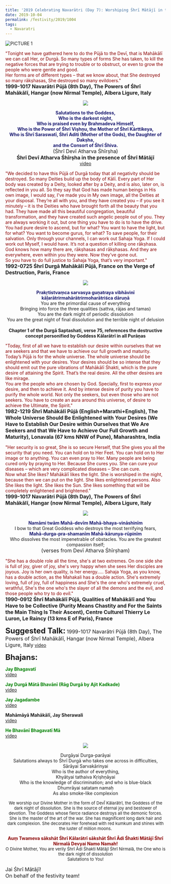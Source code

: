 ```yaml
---
title: '2019 Celebrating Navarātri (Day 7): Worshiping Śhrī Mātājī in the form of Śhrī Kālarātrī'
date: 2019-10-04
permalink: /festivity/2019/1004
tags:
  - Navaratri
---
```


![PICTURE 1](/images/image1.png)

<p>
<font color="DarkRed">"Tonight we have gathered here to do the Pūjā to the Devī, that is Mahākālī we can call Her, or Durgā. So many types of forms She has taken, to kill the negative forces that are trying to trouble or to obstruct, or even to grow the people who were gentle and good.<br>
Her forms are of different types – that we know about, that She destroyed so many rākṣhasas, She destroyed so many evildoers."</font><br>
<font size="+0"><b>1999-1017 Navarātri Pūjā (8th Day), The Powers of Śhrī Mahākālī, Hangar (now Nirmal Temple), Albera Ligure, Italy</b></font>
</p>

<div style="text-align: center"><img src="/images/image193.png" /></div>

<p style="text-align:center;">
<font color="MidNightBlue"><b>Salutations to the Goddess,<br>
Who is the darkest night,<br>
Who is praised even by Brahmadeva Himself,<br>
Who is the Power of Śhrī Viṣhṇu, the Mother of Śhrī Kārttikeya,<br>
Who is Śhrī Saraswatī, Śhrī Aditi (Mother of the Gods), the Daughter of Dakṣha,<br>
and the Consort of Śhrī Śhiva.</b></font><br>  
<font size="+0">(Śhrī Devī Atharva Śhīrṣha)<br>
<b>Śhrī Devī Atharva Śhīrṣha in the presence of Śhrī Mātājī</b></font><br>
<a href="https://seven-teams.github.io/Videos_Links.html">video</a>
</p>

<p>
<font color="DarkRed">"We decided to have this Pūjā of Durgā today that all negativity should be destroyed. So many Deities build up the body of Kālī. Every part of Her body was created by a Deity, looked after by a Deity, and is also, later on, is reflected in you all. So they say that God has made human beings in His own image, I would say, I’ve made you in My own image, all the Deities at your disposal. They’re all with you, and they have created you – if you see it minutely – it is the Deities who have brought forth all the beauty that you had. They have made all this beautiful congregation, beautiful transformation, and they have created such angelic people out of you. They are always working it out, but one thing you have to do is to have the drive. You had pure desire to ascend, but for what? You want to have the light, but for what? You want to become gurus, for what? To save people, for their salvation. Only through your channels, I can work out Sahaja Yoga. If I could work out Myself, I would have. It’s not a question of killing one rākṣhasa. God knows how many there are, rākṣhasas and rākṣhasas. And they are everywhere, even within you they were. Now they’ve gone out.<br>
So you have to do full justice to Sahaja Yoga, that’s very important."</font><br>
<font size="+0"><b>1992-0725 Śhrī Durgā Mahākālī Pūjā, France on the Verge of Destruction, Paris, France</b></font>
</p>

<div style="text-align: center"><img src="/images/image194.png" /></div>

<p style="text-align:center;">
<font color="MidNightBlue"><b>Prakṛtistvaṃca sarvasya guṇatraya vibhāvinī<br>
kāḷarātrirmahārātrirmoharātriśca dāruṇā</b></font><br>
You are the primordial cause of everything<br>
Bringing into force the three qualities (sattva, rājas and tamas)<br>
You are the dark might of periodic dissolution<br>
You are the great night of final dissolution and the terrible night of delusion<br>
<br>
<b>Chapter 1 of the Durgā Saptashati, verse 75, references the destructive concept personified by Goddess Kālarātrī in all Purāṇas</b>
</p>

<p>
<font color="DarkRed">"Today, first of all we have to establish our desire within ourselves that we are seekers and that we have to achieve our full growth and maturity. Today’s Pūjā is for the whole universe. The whole universe should be enlightened with your desires. Your desires should be so intense that they should emit out the pure vibrations of Mahākālī Śhakti, which is the pure desire of attaining the Spirit. That’s the real desire. All the other desires are like mirage.<br>
You are the people who are chosen by God. Specially, first to express your desire, and then to achieve it. And by intense desire of purity you have to purify the whole world. Not only the seekers, but even those who are not seekers. You have to create an aura around this universe, of desire to achieve the Ultimate, the Spirit."</font><br>
<font size="+0"><b>1982-1219 Śhrī Mahākālī Pūjā (English+Marathi+English), The Whole Universe Should Be Enlightened with Your Desires (We Have to Establish Our Desire within Ourselves that We Are Seekers and that We Have to Achieve Our Full Growth and Maturity), Lonavala (67 kms NNW of Pune), Maharashtra, India</b></font>
</p>

<p>
<font color="DarkRed">"Her security is so great, She is so secure Herself, that She gives you all the security that you need. You can hold on to Her Feet. You can hold on to Her image or to anything. You can even pray to Her. Many people are being cured only by praying to Her. Because She cures you. She can cure your diseases – which are very complicated diseases – She can cure.<br>
Now what She likes? Mahākālī likes the light. She is worshiped in the night, because then we can put on the light. She likes enlightened persons. Also She likes the light. She likes the Sun. She likes something that will be completely enlightened and brightened."</font><br>
<font size="+0"><b>1999-1017 Navarātri Pūjā (8th Day), The Powers of Śhrī Mahākālī, Hangar (now Nirmal Temple), Albera Ligure, Italy</b></font>
</p>

<div style="text-align: center"><img src="/images/image195.png" /></div>

<p style="text-align:center;">
<font color="MidNightBlue"><b>Namāmi twām Mahā-devīm Mahā-bhaya-vināshinīm</b></font><br>
I bow to that Great Goddess who destroys the most terrifying fears,<br>
<font color="MidNightBlue"><b>Mahā-durga-pra-shamanīm Mahā-kārunya-rūpinīm</b></font><br>
Who dissolves the most impenetrable of obstacles. You are the greatest compassion itself;<br>
<font size="+0">(verses from Devī Atharva Śhīrṣham)</font>
</p>

<p>
<font color="DarkRed">"She has a double role all the time, she's at two extremes. On one side she is full of joy, giver of joy, she's very happy when she sees Her disciples are joyous. Joy is her own quality, is her energy.....
Sahaja Yoga, as you know, has a double action, as the Mahakali has a double action. She's extremely loving, full of joy, full of happiness and She's the one who's extremely cruel, wrathful, She's the one who's the slayer of all the demons and the evil, and those people who try to do evil."</font><br>
<font size="+0"><b>1990-0912 Śhrī Mahākālī Pūjā, Qualities of Mahākālī and You Have to be Collective (Purity Means Chastity and For the Saints the Main Thing Is Their Ascent), Centre Culturel Thierry Le Luron, Le Raincy (13 kms E of Paris), France</b></font>
</p>

<font size="+2"><b>Suggested Talk:</b></font> 
<font size="+0">1999-1017 Navarātri Pūjā (8th Day), The Powers of Śhrī Mahākālī, Hangar (now Nirmal Temple), Albera Ligure, Italy</font>
<a href="https://www.youtube.com/watch?v=QwyRO5tPwsw"> video</a>

<font size="+2"><b>Bhajans:</b></font>

<p>
<font color="green"><b>Jay Bhagavatī</b></font><br>
<a href="https://www.youtube.com/watch?v=ecnk5GEJzS8"> video</a><br>
</p>

<p>
<font color="green"><b>Jay Durgā Mātā Bhavānī (Rāg Durgā by Ajit Kadkade)</b></font><br>
<a href="https://www.youtube.com/watch?v=HgN42YkSHkY">video</a>
</p>

<p>
<font color="green"><b>Jay Jagadambe</b></font><br>
<a href="https://www.youtube.com/watch?v=Mb2BG7DbhwY">video</a>
</p>
 
<p>
<font color=""><b>Mahāmāyā Mahākālī, Jay Sherawali</b></font><br>
<a href="https://seven-teams.github.io/Videos_Links.html">video</a> 
</p>

<p>
<font color="green"><b>He Bhavānī Bhagavatī Mā</b></font><br>
<a href="https://www.youtube.com/watch?v=lA1ePxfg-Sc">video</a> 
</p>

<div style="text-align: center"><img src="/images/image196.png" /></div>

<p style="text-align:center;">
Durgāyai Durga-parāyai<br>
Salutations always to Śhrī Durgā who takes one across in difficulties,<br>
Sārāyai Sarvakārinyai<br>
Who is the author of everything,<br>
Khyātyai tathaiva Kṛiṣhṇāyai<br>
Who is the knowledge of discrimination; and who is blue-black<br>
Dhumrāyai satatam namaḥ<br>
As also smoke-like complexion<br>
</p>

<p style="text-align:center;">
<font size="-1">We worship our Divine Mother in the form of Devī̄ Kālarātrī, the Goddess of the dark night of dissolution. She is the source of eternal joy and bestower of devotion. The Goddess whose fierce radiance destroys all the demonic forces. She is the master of the art of the war. She has magnificent long dark hair and dark complexion. She decorates Her forehead with red kumkum and shines with the luster of million moons.</font>
</p>

<p style="text-align:center;">
<font color="DarkRed"><b>Auṃ Twameva sākshāt Śhrī Kālarātrī sākshāt Śhrī Ādi Śhakti Mātājī Śhrī Nirmalā Devyai Namo Namah!</b></font><br>
<font size="-1">O Divine Mother, You are verily Śhrī Ādi Śhakti Mātājī Śhrī Nirmalā, the One who is the dark night of dissolution<br>
Salutations to You!</font><br>
</p>

<p>
<font size="+0">Jai Śhrī Mātājī!<br>
On behalf of the festivity team!</font>
</p>